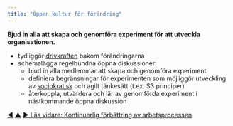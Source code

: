 ```yaml
---
title: "Öppen kultur för förändring"
---
```



<strong>Bjud in alla att skapa och genomföra experiment för att utveckla organisationen.</strong>

- tydliggör <a href="#" class="tooltip" title="Organisatorisk drivkraft: En drivkraft är en persons eller grupps motiv till att agera på en specifik situation. En drivkraft anses vara en **organisatorisk drivkraft** om en respons på den skulle hjälpa organisationen att generera värde, minska spill och slöseri eller undvika oönskade konsekvenser.">drivkraften</a> bakom förändringarna
- schemalägga regelbundna öppna diskussioner: 
    - bjud in alla medlemmar att skapa och genomföra experiment
    - definiera begränsningar för experimenten som möjliggör utveckling av <a href="#" class="tooltip" title="Sociokrati: En strategi för att samorganisera där människor som påverkas av beslut kan påverka dem då det finns skäl att göra det.">sociokratisk</a> och agilt tänkesätt (t.ex. S3 principer)
    - återkoppla, utvärdera och lär av genomförda experiment i nästkommande öppna diskussion

<div class="bottom-nav">
<a href="invite-change.html" title="Tillbaka till: Bjud in till förändring">◀</a> <a href="bringing-in-s3.html" title="Upp: Börja använda S3">▲</a> <a href="continuous-improvement-of-work-process.html" title="Läs vidare: Kontinuerlig förbättring av arbetsprocessen">▶ Läs vidare: Kontinuerlig förbättring av arbetsprocessen</a>
</div>


<script type="text/javascript">
Mousetrap.bind('g n', function() {
    window.location.href = 'continuous-improvement-of-work-process.html';
    return false;
});
</script>

